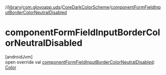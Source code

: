 //[library](../../../index.md)/[com.glovoapp.uds](../index.md)/[CoreDarkColorScheme](index.md)/[componentFormFieldInputBorderColorNeutralDisabled](component-form-field-input-border-color-neutral-disabled.md)

# componentFormFieldInputBorderColorNeutralDisabled

[androidJvm]\
open override val [componentFormFieldInputBorderColorNeutralDisabled](component-form-field-input-border-color-neutral-disabled.md): [Color](https://developer.android.com/reference/kotlin/androidx/compose/ui/graphics/Color.html)
